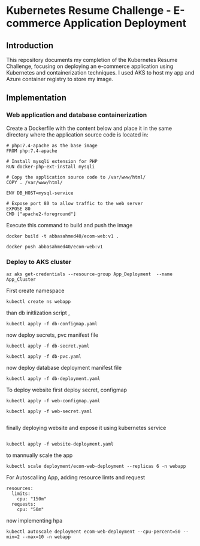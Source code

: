 # Kubernetes Resume Challenge - E-commerce Application Deployment

## Introduction
This repository documents my completion of the Kubernetes Resume Challenge, focusing on deploying an e-commerce application using Kubernetes and containerization techniques. I used AKS to host my app and Azure container registry to store my image.

## Implementation

### Web application and database containerization

Create a Dockerfile with the content below and place it in the same directory where the application source code is located in:

```
# php:7.4-apache as the base image
FROM php:7.4-apache

# Install mysqli extension for PHP
RUN docker-php-ext-install mysqli

# Copy the application source code to /var/www/html/
COPY . /var/www/html/

ENV DB_HOST=mysql-service

# Expose port 80 to allow traffic to the web server
EXPOSE 80
CMD ["apache2-foreground"]
```
Execute this command to build and push the image
```
docker build -t abbasahmed40/ecom-web:v1 .

docker push abbasahmed40/ecom-web:v1

```
### Deploy to AKS cluster

```
az aks get-credentials --resource-group App_Deployment  --name App_Cluster

```

First  create namespace

```
kubectl create ns webapp
```

than db initlization script , 


```
kubectl apply -f db-configmap.yaml

```

now deploy secrets, pvc manifest file 

```
kubectl apply -f db-secret.yaml

kubectl apply -f db-pvc.yaml

```


now deploy database deployment manifest file

```
kubectl apply -f db-deployment.yaml
```

To deploy website first deploy secret, configmap

```
kubectl apply -f web-configmap.yaml

kubectl apply -f web-secret.yaml
 
```

finally  deploying website and expose it using kubernetes service

```

kubectl apply -f website-deployment.yaml

```

to mannually scale the app


```
kubectl scale deployment/ecom-web-deployment --replicas 6 -n webapp

```

For Autoscalling App, adding resource limts and request

```
resources:
  limits:
    cpu: "150m"
  requests:
    cpu: "50m"
```
now implementing hpa

```
kubectl autoscale deployment ecom-web-deployment --cpu-percent=50 --min=2 --max=10 -n webapp

```


```  
